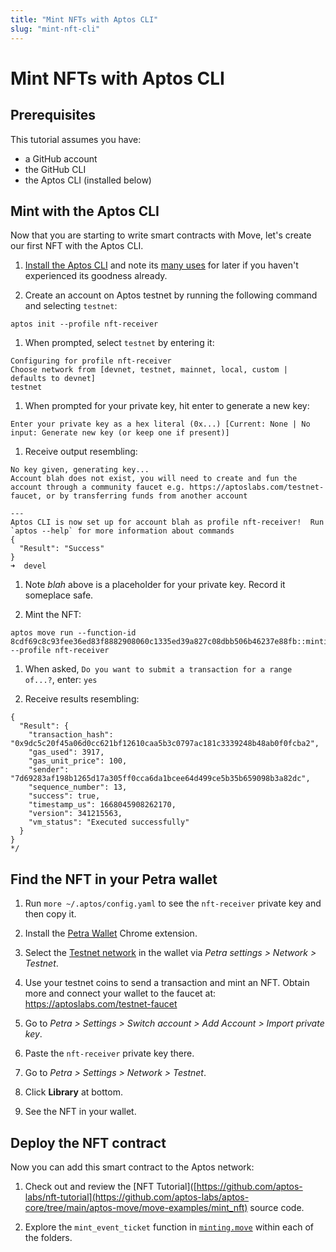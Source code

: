```yaml
---
title: "Mint NFTs with Aptos CLI"
slug: "mint-nft-cli"
---
```


# Mint NFTs with Aptos CLI

## Prerequisites

This tutorial assumes you have:

* a GitHub account
* the GitHub CLI
* the Aptos CLI (installed below)

## Mint with the Aptos CLI

Now that you are starting to write smart contracts with Move, let's create our first NFT with the Aptos CLI.

1. [Install the Aptos CLI](../../cli-tools/aptos-cli-tool/install-aptos-cli.md) and note its [many uses](../../cli-tools/aptos-cli-tool/use-aptos-cli.md) for later if you haven't experienced its goodness already.

1. Create an account on Aptos testnet by running the following command and selecting `testnet`:
```shell
aptos init --profile nft-receiver
```

1. When prompted, select `testnet` by entering it:

```shell
Configuring for profile nft-receiver
Choose network from [devnet, testnet, mainnet, local, custom | defaults to devnet]
testnet
```

1. When prompted for your private key, hit enter to generate a new key:
```shell
Enter your private key as a hex literal (0x...) [Current: None | No input: Generate new key (or keep one if present)]
```

1. Receive output resembling:
```shell
No key given, generating key...
Account blah does not exist, you will need to create and fun the account through a community faucet e.g. https://aptoslabs.com/testnet-faucet, or by transferring funds from another account

---
Aptos CLI is now set up for account blah as profile nft-receiver!  Run `aptos --help` for more information about commands
{
  "Result": "Success"
}
➜  devel
```

1. Note *blah* above is a placeholder for your private key. Record it someplace safe.

1. Mint the NFT:

```shell
aptos move run --function-id 8cdf69c8c93fee36ed83f8882908060c1335ed39a827c08dbb506b46237e88fb::minting::mint_nft --profile nft-receiver
```

1. When asked, `Do you want to submit a transaction for a range of...?`, enter: `yes`

1. Receive results resembling:

```shell
{
  "Result": {
    "transaction_hash": "0x9dc5c20f45a06d0cc621bf12610caa5b3c0797ac181c3339248b48ab0f0fcba2",
    "gas_used": 3917,
    "gas_unit_price": 100,
    "sender": "7d69283af198b1265d17a305ff0cca6da1bcee64d499ce5b35b659098b3a82dc",
    "sequence_number": 13,
    "success": true,
    "timestamp_us": 1668045908262170,
    "version": 341215563,
    "vm_status": "Executed successfully"
  }
}
*/
```

## Find the NFT in your Petra wallet

1. Run `more ~/.aptos/config.yaml` to see the `nft-receiver` private key and then copy it.

1. Install the [Petra Wallet](../../guides/install-petra-wallet.md) Chrome extension.

1. Select the [Testnet network](https://petra.app/docs/use) in the wallet via *Petra settings > Network > Testnet*.

1. Use your testnet coins to send a transaction and mint an NFT. Obtain more and connect your wallet to the faucet at: https://aptoslabs.com/testnet-faucet

1. Go to *Petra > Settings > Switch account > Add Account > Import private key*.

1. Paste the `nft-receiver` private key there.

1. Go to *Petra > Settings > Network > Testnet*.

1. Click **Library** at bottom.

1. See the NFT in your wallet.

## Deploy the NFT contract

Now you can add this smart contract to the Aptos network:

1. Check out and review the [NFT Tutorial]([https://github.com/aptos-labs/nft-tutorial](https://github.com/aptos-labs/aptos-core/tree/main/aptos-move/move-examples/mint_nft) source code.

1. Explore the `mint_event_ticket` function in [`minting.move`](https://github.com/aptos-labs/nft-tutorial/blob/main/sources/minting.move) within each of the folders.
